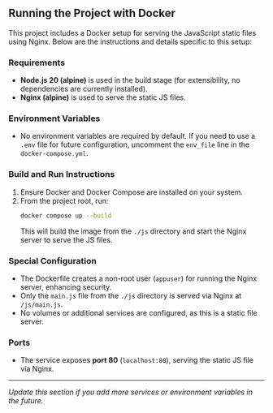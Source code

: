 ## Running the Project with Docker

This project includes a Docker setup for serving the JavaScript static files using Nginx. Below are the instructions and details specific to this setup:

### Requirements
- **Node.js 20 (alpine)** is used in the build stage (for extensibility, no dependencies are currently installed).
- **Nginx (alpine)** is used to serve the static JS files.

### Environment Variables
- No environment variables are required by default. If you need to use a `.env` file for future configuration, uncomment the `env_file` line in the `docker-compose.yml`.

### Build and Run Instructions
1. Ensure Docker and Docker Compose are installed on your system.
2. From the project root, run:
   ```sh
   docker compose up --build
   ```
   This will build the image from the `./js` directory and start the Nginx server to serve the JS files.

### Special Configuration
- The Dockerfile creates a non-root user (`appuser`) for running the Nginx server, enhancing security.
- Only the `main.js` file from the `./js` directory is served via Nginx at `/js/main.js`.
- No volumes or additional services are configured, as this is a static file server.

### Ports
- The service exposes **port 80** (`localhost:80`), serving the static JS file via Nginx.

---

*Update this section if you add more services or environment variables in the future.*
